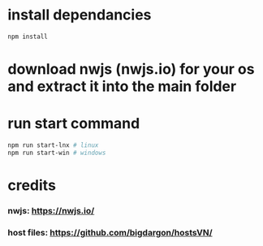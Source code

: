 # install dependancies
```bash
npm install
```
# download nwjs (nwjs.io) for your os and extract it into the main folder
# run start command
```bash
npm run start-lnx # linux
npm run start-win # windows
```
# credits
### nwjs: https://nwjs.io/
### host files: https://github.com/bigdargon/hostsVN/